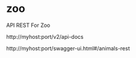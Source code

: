 # zoo
API REST For Zoo

http://myhost:port/v2/api-docs

http://myhost:port/swagger-ui.html#/animals-rest
